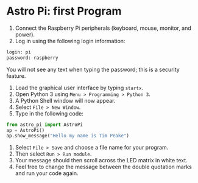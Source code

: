 # Astro Pi: first Program

1. Connect the Raspberry Pi peripherals (keyboard, mouse, monitor, and power).
1. Log in using the following login information:

  ```bash
  login: pi
  password: raspberry
  ```

  You will not see any text when typing the password; this is a security feature.
  
1. Load the graphical user interface by typing `startx`.
1. Open Python 3 using `Menu > Programming > Python 3`.
1. A Python Shell window will now appear.
1. Select `File > New Window`.
1. Type in the following code:

  ```python
  from astro_pi import AstroPi
  ap = AstroPi()
  ap.show_message("Hello my name is Tim Peake")
  ```

1. Select `File > Save` and choose a file name for your program.
1. Then select `Run > Run module`.
1. Your message should then scroll across the LED matrix in white text.
1. Feel free to change the message between the double quotation marks and run your code again.
